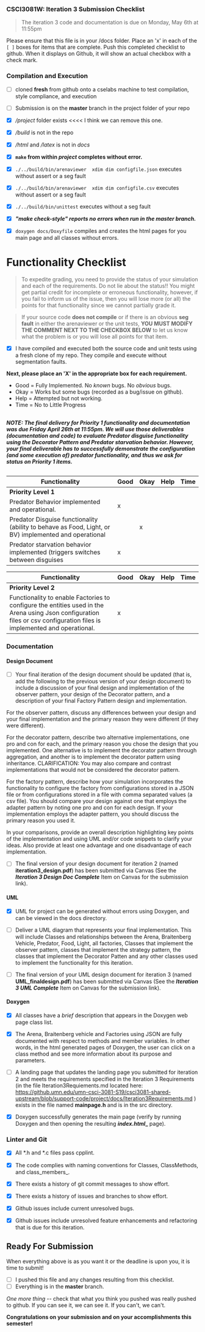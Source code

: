 ### CSCI3081W: Iteration 3 Submission Checklist

>The iteration 3 code and documentation is due on Monday, May 6th at 11:55pm

Please ensure that this file is in your /docs folder. Place an 'x' in each of the `[ ]` boxes for items that are complete. Push this completed checklist to github. When it displays on Github, it will show an actual checkbox with a check mark.

### Compilation and Execution

- [ ]  cloned **fresh** from github onto a cselabs machine to test compilation, style compliance, and execution
- [ ] Submission is on the **master** branch in the project folder of your repo
- [x] _/project_ folder exists   <<<< I think we can remove this one.
- [x] _/build_ is not in the repo
- [x] _/html_  and _/latex_ is not in _docs_
- [x] **__`make` from within _project_ completes without error.__**
- [x] `./../build/bin/arenaviewer  xdim dim configfile.json` executes without assert or a seg fault
- [x] `./../build/bin/arenaviewer  xdim dim configfile.csv` executes without assert or a seg fault
- [x] `./../build/bin/unittest` executes without a seg fault
- [x] **_"make check-style" reports no errors when run in the master branch._**
- [x] `doxygen docs/Doxyfile` compiles and creates the html pages for you main page and  all classes without errors.



# Functionality Checklist


> To expedite grading, you need to provide the status of your simulation and each of the requirements. Do not lie about the status!! You might get partial credit for incomplete or erroneous functionality, however, if you fail to inform us of the issue, then you will lose more (or all) the points for that functionality since we cannot partially grade it.

>If your source code  **does not compile** or if there is an obvious **seg fault** in either the arenaviewer or the unit tests, **__YOU MUST MODIFY THE COMMENT NEXT TO THE CHECKBOX BELOW__** to let us know what the problem is or you will lose all points for that item.

- [x] I have compiled and executed both the source code and unit tests using a fresh clone of my repo. They compile and execute without segmentation faults.

**__Next, please place an 'X' in the appropriate box for each requirement.__**

- Good = Fully Implemented. No _known_ bugs. No _obvious_ bugs.
- Okay = Works but some bugs (recorded as a bug/issue on github).
- Help = Attempted but not working.
- Time = No to Little Progress
##

#### **_NOTE:  The final delivery for  Priority 1 functionality and documentation was due Friday April 26th at 11:55pm.  We will use those deliverables (documentation and code) to evaluate Predator disguise functionality using the Decorator Pattern and Predator starvation behavior.   However, your final deliverable has to successfully demonstrate the configuration (and some execution of) predator functionality, and thus we ask for status on Priority 1 items._**

##
| Functionality | Good | Okay | Help | Time |
| ------------- | ---- |----- | ---- | ---- |
| **__Priority Level 1__** |
| Predator Behavior implemented and operational. |x|  |  |  |
| Predator Disguise functionality (ability to behave as Food, Light, or BV) implemented and operational |  |x|  |  |
| Predator starvation behavior implemented (triggers switches between disguises |x|  |  |  |

| Functionality | Good | Okay | Help | Time |
| ------------- | ---- |----- | ---- | ---- |
| **__Priority Level 2__** |
| Functionality to enable Factories to configure the entities used in the Arena using Json configuration files or csv configuration files is implemented and operational.   |x|  |  |  |

### Documentation


#### Design Document

- [ ] Your final iteration of the design document should be updated (that is,  add the following to the previous version of your design document) to include a discussion of  your final design and implementation of the observer pattern, your design of the Decorator pattern, and a description of your final Factory Pattern design and implementation.

For the observer pattern, discuss any differences between your design and your final implementation and the primary reason they were different (if they were different).

For the decorator pattern, describe two alternative implementations, one pro and con for each, and the primary reason you chose the design that you implemented. One alternative is to implement the decorator pattern through aggregation, and another is to implement the decorator pattern using inheritance. CLARIFICATION: You may also compare and contrast implementations that would not be considered the decorator pattern.

For the factory pattern, describe how your simulation incorporates the functionality to configure the factory from configurations stored in a JSON file or from configurations stored in a file with comma separated values (a csv file). You should compare your design against one that employs the adapter pattern by noting one pro and con for each design. If your implementation employs the adapter pattern, you should discuss the primary reason you used it.

In your comparisons, provide an overall description highlighting key points of the implementation and using UML and/or code snippets to clarify your ideas. Also provide at least one advantage and one disadvantage of each implementation.

- [ ] The final version of your design document for iteration 2 (named **__iteration3\_design.pdf__**) has been submitted via Canvas (See the **_Iteration 3  Design Doc Complete_** Item on Canvas for the submission link).


#### UML

- [x] UML for project can be generated without errors using Doxygen,  and can be viewed in the docs directory.
- [ ]  Deliver a UML diagram  that represents your final implementation. This will include Classes and relationships between the Arena, Braitenberg Vehicle, Predator, Food, Light, all factories, Classes that implement the observer pattern, classes that implement the strategy pattern, the classes that implement the Decorator Patten and any other classes used to implement the functionality for this iteration.
- [ ] The final version of your UML design document for iteration 3 (named **__UML\_finaldesign.pdf__**) has been submitted via Canvas (See the **_Iteration 3  UML Complete_** Item on Canvas for the submission link).


#### Doxygen

- [x] All classes have a _brief_ description that appears in the Doxygen web page class list.
- [x] The Arena, Braitenberg vehicle and Factories using JSON  are fully documented with respect to methods and member variables. In other words, in the html generated pages of Doxygen, the user can click on a class method and see more information about its purpose and parameters.
- [ ] A landing page that updates the landing page you submitted for iteration 2 and  meets the requirements specified in the Iteration 3 Requirements (in the file Iteration3Requiements.md located here: https://github.umn.edu/umn-csci-3081-S19/csci3081-shared-upstream/blob/support-code/project/docs/Iteration3Requirements.md ) exists in the file named **__mainpage.h__** and is in the src directory.
- [x] Doxygen successfully generates the main page (verify by running Doxygen and then opening the resulting **_index.html__** page).


### Linter and Git

- [x] All *.h and *.c files pass cpplint.
- [x] The code complies with naming conventions for Classes, ClassMethods, and class\_members\_.
- [x] There exists a history of git commit messages to show effort.
- [x] There exists a history of issues and branches to show effort.
- [x] Github issues include current unresolved bugs.
- [x] Github issues include unresolved feature enhancements and refactoring that is due for this iteration.


## Ready For Submission


When everything above is as you want it or the deadline is upon you, it is time to submit!

- [ ] I pushed this file and any changes resulting from this checklist.
- [ ] Everything is in the **__master__** branch.

_One more thing_ -- check that what you think you pushed was really pushed to github. If you can see it, we can see it. If you can't, we can't.

**Congratulations on your submission and on your accomplishments this semester!**

